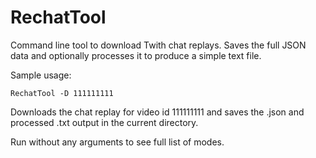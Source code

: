 # RechatTool
Command line tool to download Twith chat replays. Saves the full JSON data and optionally processes it to produce a simple text file.

Sample usage:
```
RechatTool -D 111111111
```
Downloads the chat replay for video id 111111111 and saves the .json and processed .txt output in the current directory.

Run without any arguments to see full list of modes.
